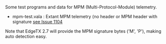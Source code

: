 Some test programs and data for MPM (Multi-Protocol-Module) telemetry.

* mpm-test.vala : Extant MPM telemetry (no header or MPM header with signature [see Issue 1104](https://github.com/EdgeTX/edgetx/issues/1104#issuecomment-974725129)

Note that EdgeTX 2.7 will provide the MPM signature bytes ('M', 'P'), making auto detection easy.
